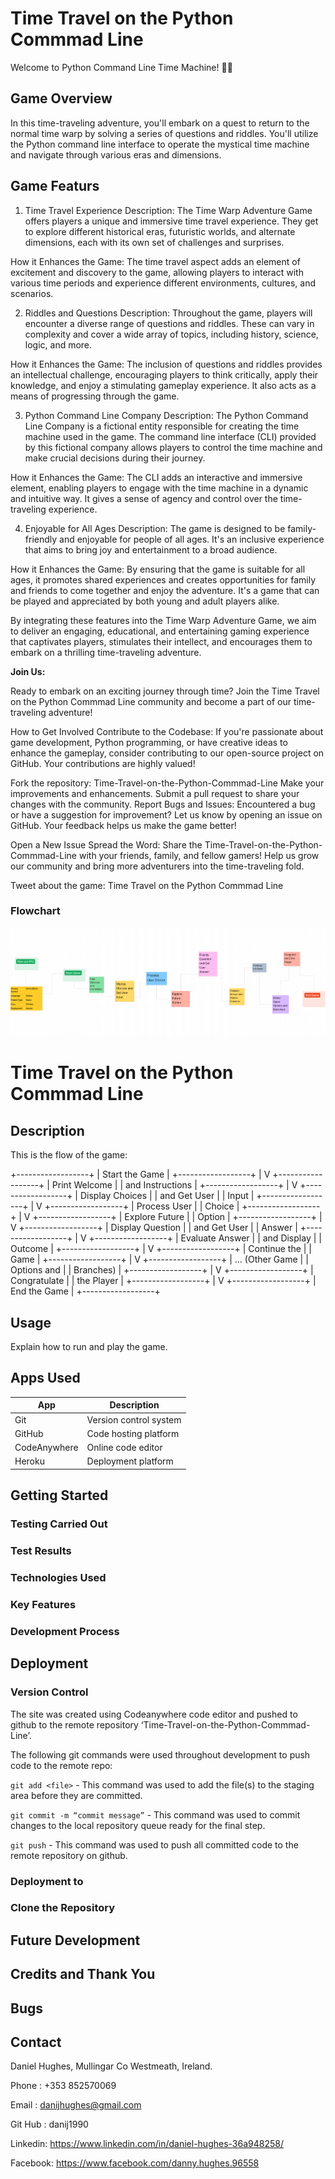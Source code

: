 # Time Travel on the Python Commmad Line 



Welcome to Python Command Line Time Machine! 🏐🌟

## Game Overview

In this time-traveling adventure, you'll embark on a quest to return to the normal time warp by solving a series of questions and riddles. You'll utilize the Python command line interface to operate the mystical time machine and navigate through various eras and dimensions.

## Game Featurs 

1. Time Travel Experience
Description: The Time Warp Adventure Game offers players a unique and immersive time travel experience. They get to explore different historical eras, futuristic worlds, and alternate dimensions, each with its own set of challenges and surprises.

How it Enhances the Game: The time travel aspect adds an element of excitement and discovery to the game, allowing players to interact with various time periods and experience different environments, cultures, and scenarios.

2. Riddles and Questions
Description: Throughout the game, players will encounter a diverse range of questions and riddles. These can vary in complexity and cover a wide array of topics, including history, science, logic, and more.

How it Enhances the Game: The inclusion of questions and riddles provides an intellectual challenge, encouraging players to think critically, apply their knowledge, and enjoy a stimulating gameplay experience. It also acts as a means of progressing through the game.

3. Python Command Line Company
Description: The Python Command Line Company is a fictional entity responsible for creating the time machine used in the game. The command line interface (CLI) provided by this fictional company allows players to control the time machine and make crucial decisions during their journey.

How it Enhances the Game: The CLI adds an interactive and immersive element, enabling players to engage with the time machine in a dynamic and intuitive way. It gives a sense of agency and control over the time-traveling experience.

4. Enjoyable for All Ages
Description: The game is designed to be family-friendly and enjoyable for people of all ages. It's an inclusive experience that aims to bring joy and entertainment to a broad audience.

How it Enhances the Game: By ensuring that the game is suitable for all ages, it promotes shared experiences and creates opportunities for family and friends to come together and enjoy the adventure. It's a game that can be played and appreciated by both young and adult players alike.

By integrating these features into the Time Warp Adventure Game, we aim to deliver an engaging, educational, and entertaining gaming experience that captivates players, stimulates their intellect, and encourages them to embark on a thrilling time-traveling adventure.


**Join Us:**

Ready to embark on an exciting journey through time? Join the Time Travel on the Python Commmad Line community and become a part of our time-traveling adventure!

How to Get Involved
Contribute to the Codebase: If you're passionate about game development, Python programming, or have creative ideas to enhance the gameplay, consider contributing to our open-source project on GitHub. Your contributions are highly valued!

Fork the repository: Time-Travel-on-the-Python-Commmad-Line
Make your improvements and enhancements.
Submit a pull request to share your changes with the community.
Report Bugs and Issues: Encountered a bug or have a suggestion for improvement? Let us know by opening an issue on GitHub. Your feedback helps us make the game better!

Open a New Issue
Spread the Word: Share the Time-Travel-on-the-Python-Commmad-Line with your friends, family, and fellow gamers! Help us grow our community and bring more adventurers into the time-traveling fold.

Tweet about the game: Time Travel on the Python Commmad Line
### Flowchart

![Flowchart](assets/images/Flowchart.png)

# Time Travel on the Python Commmad Line

## Description

This is the flow of the game:

+------------------+
| Start the Game   |
+------------------+
         |
         V
+------------------+
| Print Welcome    |
| and Instructions |
+------------------+
         |
         V
+------------------+
| Display Choices  |
| and Get User      |
| Input            |
+------------------+
         |
         V
+------------------+
| Process User     |
| Choice           |
+------------------+
         |
         V
+------------------+
| Explore Future   |
| Option           |
+------------------+
         |
         V
+------------------+
| Display Question |
| and Get User      |
| Answer           |
+------------------+
         |
         V
+------------------+
| Evaluate Answer  |
| and Display      |
| Outcome          |
+------------------+
         |
         V
+------------------+
| Continue the     |
| Game             |
+------------------+
         |
         V
+------------------+
| ... (Other Game  |
| Options and      |
| Branches)        |
+------------------+
         |
         V
+------------------+
| Congratulate     |
| the Player       |
+------------------+
         |
         V
+------------------+
| End the Game     |
+------------------+

## Usage

Explain how to run and play the game.


## Apps Used

| App           | Description                |
| ------------- | -------------------------- |
| Git           | Version control system     |
| GitHub        | Code hosting platform      |
| CodeAnywhere  | Online code editor         |
| Heroku        | Deployment platform        |



## Getting Started


### Testing Carried Out 




### Test Results 



### Technologies Used



### Key Features



### Development Process


## Deployment

### Version Control
The site was created using Codeanywhere code editor and pushed to github to the remote repository ‘Time-Travel-on-the-Python-Commmad-Line’.

The following git commands were used throughout development to push code to the remote repo:

```git add <file>``` - This command was used to add the file(s) to the staging area before they are committed.

```git commit -m “commit message”``` - This command was used to commit changes to the local repository queue ready for the final step.

```git push``` - This command was used to push all committed code to the remote repository on github.
### Deployment to 

### Clone the Repository 



## Future Development



## Credits and Thank You


## Bugs



## Contact

Daniel Hughes, Mullingar Co Westmeath, Ireland.

Phone : +353 852570069

Email : danijhughes@gmail.com

Git Hub : danij1990

Linkedin: <https://www.linkedin.com/in/daniel-hughes-36a948258/>

Facebook: <https://www.facebook.com/danny.hughes.96558>